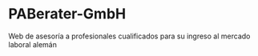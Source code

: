 # PABerater-GmbH
Web de asesoría a profesionales cualificados para su ingreso al mercado laboral alemán
